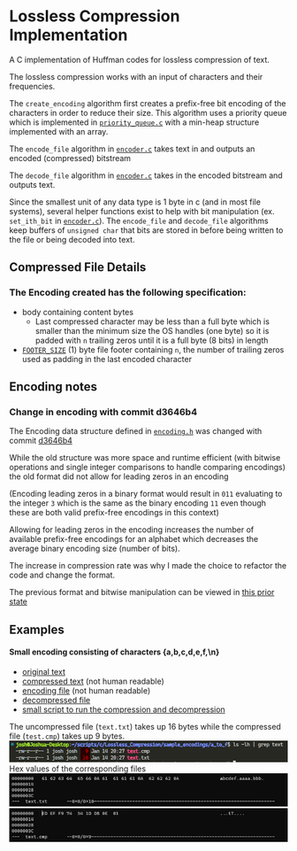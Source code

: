 # Lossless Compression Implementation

A C implementation of Huffman codes for lossless compression of text.

The lossless compression works with an input of characters and their frequencies.

The `create_encoding` algorithm first creates a prefix-free bit encoding of the characters in order to reduce their size.
This algorithm uses a priority queue which is implemented in [`priority_queue.c`](priority_queue.c)
with a min-heap structure implemented with an array.

The `encode_file` algorithm in [`encoder.c`](encoder.c) takes text in and outputs an encoded (compressed) bitstream

The `decode_file` algorithm in [`encoder.c`](encoder.c) takes in the encoded bitstream and outputs text.

Since the smallest unit of any data type is 1 byte in c (and in most file systems), several helper functions
exist to help with bit manipulation (ex. `set_ith_bit` in [`encoder.c`](encoder.c)). The `encode_file` and `decode_file`
algorithms keep buffers of `unsigned char` that bits are stored in before being written to the file or
being decoded into text.

## Compressed File Details
### The Encoding created has the following specification:
- body containing content bytes
    - Last compressed character may be less than a full byte which is smaller than the minimum
      size the OS handles (one byte) so it is padded with `n` trailing zeros until it is a full byte
      (8 bits) in length
- [`FOOTER_SIZE`](encoding.h) (1) byte file footer containing `n`, the number of trailing zeros
  used as padding in the last encoded character

## Encoding notes
### Change in encoding with commit d3646b4
The Encoding data structure defined in [`encoding.h`](encoding.h) was changed with commit [d3646b4](https://github.com/JLenander/huffman_coding_c/commit/d3646b48fa4f5123156e2e7a5166fcc7be7d10f2)

While the old structure was more space and runtime efficient (with bitwise operations and single
integer comparisons to handle comparing encodings) the old format did not allow for leading zeros
in an encoding

(Encoding leading zeros in a binary format would result in `011` evaluating to the
integer `3` which is the same as the binary encoding `11` even though these are both valid
prefix-free encodings in this context)

Allowing for leading zeros in the encoding increases the number of available prefix-free encodings
for an alphabet which decreases the average binary encoding size (number of bits).

The increase in compression rate was why I made the choice to refactor the code and change the format.

The previous format and bitwise manipulation can be viewed in [this prior state](https://github.com/JLenander/huffman_coding_c/tree/56131b92b1cceee0cf663af51ffd542873b2675f)

## Examples
#### Small encoding consisting of characters {a,b,c,d,e,f,\n}
- [original text](/sample_encodings/a_to_f/text.txt)
- [compressed text](/sample_encodings/a_to_f/text.cmp) (not human readable)
- [encoding file](/sample_encodings/a_to_f/encoding) (not human readable)
- [decompressed file](/sample_encodings/a_to_f/decompressed.txt)
- [small script to run the compression and decompression](/sample_encodings/a_to_f/run_sample.sh)

The uncompressed file (`text.txt`) takes up 16 bytes while the compressed file (`test.cmp`) takes up 9 bytes.
![image showing the uncrompressed file takes up 16 bytes while the compressed file takes up 9 bytes](/imgs/a_to_f_size.png)
Hex values of the corresponding files
![image showing hexadecimal encoding of the plaintext files](/imgs/a_to_f_hex.png)
![image showing hexadecimal encoding of the compressed file](/imgs/a_to_f_hex_cmp.png)
